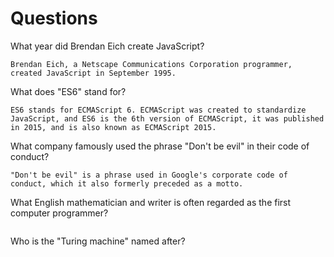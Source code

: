 # Questions

What year did Brendan Eich create JavaScript?

```
Brendan Eich, a Netscape Communications Corporation programmer, created JavaScript in September 1995.
```

What does "ES6" stand for?

```
ES6 stands for ECMAScript 6. ECMAScript was created to standardize JavaScript, and ES6 is the 6th version of ECMAScript, it was published in 2015, and is also known as ECMAScript 2015.
```

What company famously used the phrase "Don't be evil" in their code of conduct?

```
"Don't be evil" is a phrase used in Google's corporate code of conduct, which it also formerly preceded as a motto.
```

What English mathematician and writer is often regarded as the first computer programmer?

```

```

Who is the "Turing machine" named after?

```

```
